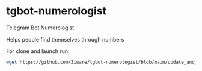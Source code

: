 # tgbot-numerologist
Telegram Bot Numerologist

Helps people find themselves through numbers

For clone and launch run:
```bash
wget https://github.com/Ziware/tgbot-numerologist/blob/main/update_and_run.sh && chmod +x update_and_run.sh && ./update_and_run.sh
```
